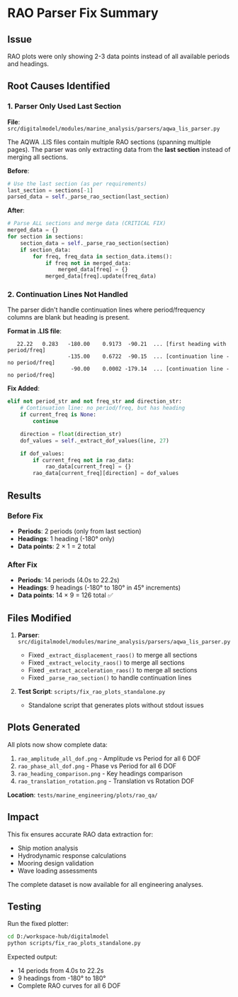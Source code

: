 # RAO Parser Fix Summary

## Issue
RAO plots were only showing 2-3 data points instead of all available periods and headings.

## Root Causes Identified

### 1. Parser Only Used Last Section
**File**: `src/digitalmodel/modules/marine_analysis/parsers/aqwa_lis_parser.py`

The AQWA .LIS files contain multiple RAO sections (spanning multiple pages). The parser was only extracting data from the **last section** instead of merging all sections.

**Before**:
```python
# Use the last section (as per requirements)
last_section = sections[-1]
parsed_data = self._parse_rao_section(last_section)
```

**After**:
```python
# Parse ALL sections and merge data (CRITICAL FIX)
merged_data = {}
for section in sections:
    section_data = self._parse_rao_section(section)
    if section_data:
        for freq, freq_data in section_data.items():
            if freq not in merged_data:
                merged_data[freq] = {}
            merged_data[freq].update(freq_data)
```

### 2. Continuation Lines Not Handled
The parser didn't handle continuation lines where period/frequency columns are blank but heading is present.

**Format in .LIS file**:
```
   22.22   0.283   -180.00    0.9173  -90.21  ... [first heading with period/freq]
                   -135.00    0.6722  -90.15  ... [continuation line - no period/freq]
                    -90.00    0.0002 -179.14  ... [continuation line - no period/freq]
```

**Fix Added**:
```python
elif not period_str and not freq_str and direction_str:
    # Continuation line: no period/freq, but has heading
    if current_freq is None:
        continue

    direction = float(direction_str)
    dof_values = self._extract_dof_values(line, 27)

    if dof_values:
        if current_freq not in rao_data:
            rao_data[current_freq] = {}
        rao_data[current_freq][direction] = dof_values
```

## Results

### Before Fix
- **Periods**: 2 periods (only from last section)
- **Headings**: 1 heading (-180° only)
- **Data points**: 2 × 1 = 2 total

### After Fix
- **Periods**: 14 periods (4.0s to 22.2s)
- **Headings**: 9 headings (-180° to 180° in 45° increments)
- **Data points**: 14 × 9 = 126 total ✅

## Files Modified

1. **Parser**: `src/digitalmodel/modules/marine_analysis/parsers/aqwa_lis_parser.py`
   - Fixed `_extract_displacement_raos()` to merge all sections
   - Fixed `_extract_velocity_raos()` to merge all sections
   - Fixed `_extract_acceleration_raos()` to merge all sections
   - Fixed `_parse_rao_section()` to handle continuation lines

2. **Test Script**: `scripts/fix_rao_plots_standalone.py`
   - Standalone script that generates plots without stdout issues

## Plots Generated

All plots now show complete data:

1. `rao_amplitude_all_dof.png` - Amplitude vs Period for all 6 DOF
2. `rao_phase_all_dof.png` - Phase vs Period for all 6 DOF
3. `rao_heading_comparison.png` - Key headings comparison
4. `rao_translation_rotation.png` - Translation vs Rotation DOF

**Location**: `tests/marine_engineering/plots/rao_qa/`

## Impact

This fix ensures accurate RAO data extraction for:
- Ship motion analysis
- Hydrodynamic response calculations
- Mooring design validation
- Wave loading assessments

The complete dataset is now available for all engineering analyses.

## Testing

Run the fixed plotter:
```bash
cd D:/workspace-hub/digitalmodel
python scripts/fix_rao_plots_standalone.py
```

Expected output:
- 14 periods from 4.0s to 22.2s
- 9 headings from -180° to 180°
- Complete RAO curves for all 6 DOF
